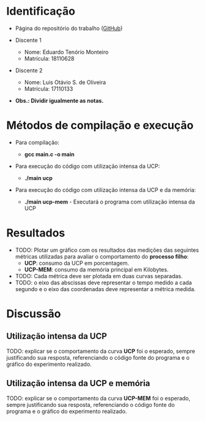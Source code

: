 # Identificação

* Página do repositório do trabalho (<a href="https://github.com/etm1996/teaching/tree/master/2018.1-IAC/AB2.1-TP">GitHub</a>)

* Discente 1
	* Nome: Eduardo Tenório Monteiro
	* Matrícula: 18110628
* Discente 2
	* Nome: Luis Otávio S. de Oliveira
	* Matrícula: 17110133
* **Obs.: Dividir igualmente as notas.**

# Métodos de compilação e execução
 * Para compilação:
    * **gcc main.c -o main**

 * Para execução do código com utilização intensa da UCP:
    * **./main ucp**
 * Para execução do código com utilização intensa da UCP e da memória:
    * **./main ucp-mem** - Executará o programa com utilização intensa da UCP

# Resultados

* TODO: Plotar um gráfico com os resultados das medições das seguintes métricas utilizadas para avaliar o comportamento do **processo filho**:
	*  **UCP**: consumo da UCP em porcentagem.
	*  **UCP-MEM**: consumo da memória principal em Kilobytes.
* TODO: Cada métrica deve ser plotada em duas curvas separadas.
* TODO: o eixo das abscissas deve representar o tempo medido a cada segundo e o eixo das coordenadas deve representar a métrica medida.


# Discussão

## Utilização intensa da UCP

TODO: explicar se o comportamento da curva **UCP** foi o esperado, sempre justificando sua resposta, referenciando o código fonte do programa e o gráfico do experimento realizado.

## Utilização intensa da UCP e memória

TODO: explicar se o comportamento da curva **UCP-MEM** foi o esperado, sempre justificando sua resposta, referenciando o código fonte do programa e o gráfico do experimento realizado.
